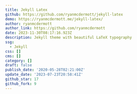 ```yaml
---
title: Jekyll Latex
github: https://github.com/ryanmcdermott/jekyll-latex
demo: https://ryanmcdermott.me/jekyll-latex/
author: ryanmcdermott
author_link: https://github.com/ryanmcdermott
date: 2023-11-30T08:17:16.923Z
description: Jekyll theme with beautiful LaTeX typography
ssg:
  - Jekyll
css: []
cms: []
category: []
draft: false
publish_date: '2020-05-28T02:21:00Z'
update_date: '2023-07-23T20:58:41Z'
github_star: 17
github_fork: 9
---
```

